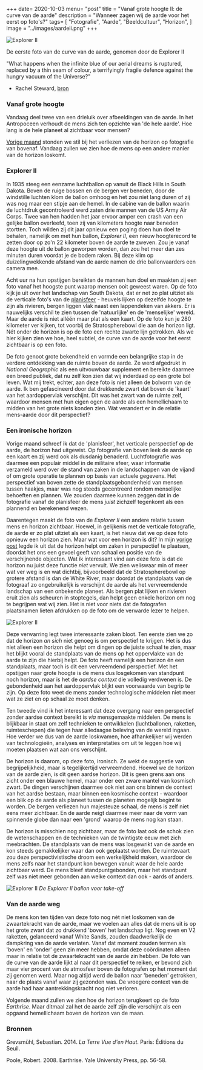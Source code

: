 +++
date= 2020-10-03
menu= "post"
title = "Vanaf grote hoogte II: de curve van de aarde"
description = "Wanneer zagen wij de aarde voor het eerst op foto's?"
tags= [
    "Fotografie",
    "Aarde",
    "Beeldcultuur",
    "Horizon",
]
image = "../images/aardeii.png"
+++

![](https://github.com/Boreque/deklos/blob/master/static/images/explorerii1935.jpeg?raw=true "Explorer II")

De eerste foto van de curve van de aarde, genomen door de Explorer II 

<!--more-->

"What happens when the infinite blue of our aerial dreams is ruptured, replaced by a thin seam of colour, a terrifyingly fragile defence against the hungry vacuum of the Universe?"
- Rachel Steward, [bron](https://www.simonfaithfull.org/essays/9279/)

### Vanaf grote hoogte
 
Vandaag deel twee van een drieluik over afbeeldingen van de aarde. In het Antropoceen verhoudt de mens zich ten opzichte van 'de hele aarde'. Hoe lang is de hele planeet al zichtbaar voor mensen?

[Vorige maand](./curvevandeaarde.md) stonden we stil bij het verliezen van de horizon op fotografie van bovenaf. Vandaag zullen we zien hoe de mens op een andere manier van de horizon loskomt. 

### Explorer II

In 1935 steeg een eenzame luchtballon op vanuit de Black Hills in South Dakota. Boven de ruige bossen en de bergen ver beneden, door de windstille luchten klom de ballon omhoog en het zou niet lang duren of zij was nog maar een stipje aan de hemel. In de cabine van de ballon waarin de luchtdruk gecontroleerd werd zaten drie mannen van de US Army Air Corps. Twee van hen hadden het jaar ervoor amper een crash van een gelijke ballon overleefd, toen zij van kilometers hoogte naar beneden stortten. Toch wilden zij dit jaar opnieuw een poging doen hun doel te behalen, namelijk om met hun ballon, *Explorer II*, een nieuw hoogterecord te zetten door op zo'n 22 kilometer boven de aarde te zweven. Zou je vanaf deze hoogte uit de ballon geworpen worden, dan zou het meer dan zes minuten duren voordat je de bodem raken. Bij deze klim op duizelingwekkende afstand van de aarde namen de drie ballonvaarders een camera mee. 

Acht uur na hun opstijgen bereikten de mannen hun doel en maakten zij een foto vanaf het hoogste punt waarop mensen ooit geweest waren. Op de foto kijk je uit over het landschap van South Dakota, dat er net zo plat uitziet als de verticale foto's van de [planisfeer](./curvevandeaarde.md) - heuvels lijken op dezelfde hoogte te zijn als rivieren, bergen liggen vlak naast een lappendeken van akkers. Er is nauwelijks verschil te zien tussen de 'natuurlijke' en de 'menselijke' wereld. Maar de aarde is niet alléén maar plat als een kaart. Op de foto kun je 280 kilometer ver kijken, tot voorbij de Stratospherebowl die aan de horizon ligt. Nét onder de horizon is op de foto een rechte zwarte lijn getrokken. Als we hier kijken zien we hoe, heel subtiel, de curve van de aarde voor het eerst zichtbaar is op een foto.

De foto genoot grote bekendheid en vormde een belangrijke stap in de verdere ontdekking van de ruimte boven de aarde. Ze werd afgedrukt in *National Geographic* als een uitvouwbaar supplement en bereikte daarmee een breed publiek, dat nu zelf kon zien dat wij inderdaad op een grote bol leven. Wat mij trekt, echter, aan deze foto is niet alleen de bolvorm van de aarde. Ik ben gefascineerd door dat drukkende zwart dat boven de 'kaart' van het aardoppervlak verschijnt. Dit was het zwart van de ruimte zelf, waardoor mensen met hun eigen ogen de aarde als een hemellichaam te midden van het grote niets konden zien. Wat verandert er in de relatie mens-aarde door dit perspectief? 

### Een ironische horizon
 
Vorige maand schreef ik dat de 'planisfeer', het verticale perspectief op de aarde, de horizon had uitgewist. Op fotografie van boven leek de aarde op een kaart en zij werd ook als dusdanig benaderd. Luchtfotografie was daarmee een populair middel in de militaire sfeer, waar informatie verzameld werd over de stand van zaken in de landschappen van de vijand of om grote operatie te plannen op basis van actuele gegevens. Het perspectief van boven zette de standplaatsgebondenheid van mensen tussen haakjes, maar was nog steeds gecentreerd rondom menselijke behoeften en plannen. We zouden daarmee kunnen zeggen dat in de fotografie vanaf de planisfeer de mens *juist* zichzelf tegenkomt als een plannend en berekenend wezen.

Daarentegen maakt de foto van de *Explorer II* een andere relatie tussen mens en horizon zichtbaar. Hoewel, in gelijkenis met de verticale fotografie, de aarde er zo plat uitziet als een kaart, is het nieuw dat we op deze foto opnieuw een horizon zien. Maar wat voor een horizon is dit? In mijn [vorige post](./curvevandeaarde.md) legde ik uit dat de horizon helpt om zaken in perspectief te plaatsen, doordat het ons een gevoel geeft van schaal en positie van de verschijnende objecten. Wat ik interessant vind aan deze foto is dat de horizon nu juist deze functie *niet* vervult. We zien weliswaar min of meer wat ver weg is en wat dichtbij, bijvoorbeeld dat de Stratospherebowl op grotere afstand is dan de White River, maar doordat de standplaats van de fotograaf zo ongebruikelijk is verschijnt de aarde als het vervreemdende landschap van een onbekende planeet. Als bergen plat lijken en rivieren eruit zien als scheuren in stoptegels, dan helpt geen enkele horizon om nog te begrijpen wat wij zien. Het is niet voor niets dat de fotografen plaatsnamen lieten afdrukken op de foto om de verwarde lezer te helpen. 

![](https://github.com/Boreque/deklos/blob/master/static/images/explorerii1935twee.jpeg?raw=true "Explorer II")

Deze verwarring legt twee interessante zaken bloot. Ten eerste zien we zo dat de horizon *an sich* niet genoeg is om perspectief te krijgen. Het is dus niet alleen een horizon die helpt om dingen op de juiste schaal te zien, maar het blijkt vooral de standplaats van de mens op het oppervlakte van de aarde te zijn die hierbij helpt. De foto heeft namelijk een horizon én een standplaats, maar toch is dit een vervreemdend perspectief. Met het opstijgen naar grote hoogte is de mens dus losgekomen van standpunt noch horizon, maar is het de *aardse context* die volledig verdwenen is. De gebondenheid aan het aardoppervlak blijkt een voorwaarde van begrip te zijn. Op deze foto weet de mens zonder technologische middelen niet meer wat ze ziet en op schaal ze moet denken. 

Ten tweede vind ik het interessant dat deze overgang naar een perspectief zonder aardse context bereikt is *via* mensgemaakte middelen. De mens is blijkbaar in staat om zelf technieken te ontwikkelen (luchtballonen, raketten, ruimteschepen) die tegen haar alledaagse beleving van de wereld ingaan. Hoe verder we dus van de aarde loskwamen, hoe afhankelijker wij werden van technologieën, analyses en interpretaties om uit te leggen hoe wij moeten plaatsen wat aan ons verschijnt.

De horizon is daarom, op deze foto, ironisch. Ze wekt de suggestie van begrijpelijkheid, maar is tegelijkertijd vervreemdend. Hoewel we de horizon van de aarde zien, is dit geen aardse horizon. Dit is geen grens aan ons zicht onder een blauwe hemel, maar onder een zware mantel van kosmisch zwart. De dingen verschijnen daarmee ook niet aan ons binnen de context van het aardse bestaan, maar binnen een kosmische context - waardoor een blik op de aarde als planeet tussen de planeten mogelijk begint te worden. De bergen verliezen hun majesteuze schaal, de mens is zelf niet eens meer zichtbaar. En de aarde neigt daarmee meer naar de vorm van spinnende globe dan naar een 'grond' waarop de mens nog kan staan. 

De horizon is misschien nog zichtbaar, maar de foto laat ook de schok zien de wetenschappen en de technieken van de twintigste eeuw met zich meebrachten. De standplaats van de mens was losgewrikt van de aarde en kon steeds gemakkelijker waar dan ook geplaatst worden. De ruimtevaart zou deze perspectivistische droom een werkelijkheid maken, waardoor de mens zelfs naar het standpunt kon bewegen vanuit waar de hele aarde zichtbaar werd. De mens bleef standpuntgebonden, maar het standpunt zelf was niet meer gebonden aan welke context dan ook - aards of anders. 

![](https://github.com/Boreque/deklos/blob/master/static/images/explorerIIpioneersofflight.jpg?raw=true "Explorer II")
*De Explorer II ballon voor take-off*

### Van de aarde weg 

De mens kon ten tijden van deze foto nog nét niet loskomen van de zwaartekracht van de aarde, maar we voelen aan alles dat de mens uit is op het grote zwart dat zo drukkend 'boven' het landschap ligt. Nog even en V2 raketten, gelanceerd vanaf White Sands, zouden daadwerkelijk de dampkring van de aarde verlaten. Vanaf dat moment zouden termen als 'boven' en 'onder' geen zin meer hebben, omdat deze coördinaten alleen maar in relatie tot de zwaartekracht van de aarde zin hebben. De foto van de curve van de aarde lijkt al naar dit perspectief te reiken, er bevond zich maar vier procent van de atmosfeer boven de fotografen op het moment dat zij genomen werd. Maar nog altijd werd de ballon naar 'beneden' getrokken, naar de plaats vanaf waar zij gezonden was. De vroegere context van de aarde had haar aantrekkingskracht nog niet verloren. 

Volgende maand zullen we zien hoe de horizon terugkeert op de foto *Earthrise*. Maar ditmaal zal het de aarde zelf zijn die verschijnt als een opgaand hemellichaam boven de horizon van de maan. 

### Bronnen

Grevsmühl, Sebastian. 2014. *La Terre Vue d'en Haut*. Paris: Éditions du Seuil. 

Poole, Robert. 2008. Earthrise. Yale University Press, pp. 56-58. 

